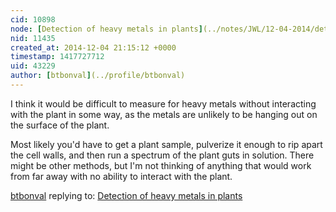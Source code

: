 ```yaml
---
cid: 10898
node: [Detection of heavy metals in plants](../notes/JWL/12-04-2014/detection-of-heavy-metals-in-plants)
nid: 11435
created_at: 2014-12-04 21:15:12 +0000
timestamp: 1417727712
uid: 43229
author: [btbonval](../profile/btbonval)
---
```


I think it would be difficult to measure for heavy metals without interacting with the plant in some way, as the metals are unlikely to be hanging out on the surface of the plant.

Most likely you'd have to get a plant sample, pulverize it enough to rip apart the cell walls, and then run a spectrum of the plant guts in solution. There might be other methods, but I'm not thinking of anything that would work from far away with no ability to interact with the plant.

[btbonval](../profile/btbonval) replying to: [Detection of heavy metals in plants](../notes/JWL/12-04-2014/detection-of-heavy-metals-in-plants)

